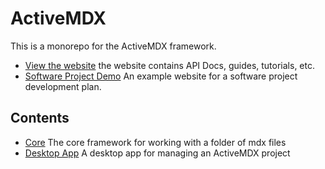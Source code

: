 # ActiveMDX 

This is a monorepo for the ActiveMDX framework.

- [View the website](https://active-mdx.soederpop.com) the website contains API Docs, guides, tutorials, etc.
- [Software Project Demo](https://active-mdx-software-demo.soederpop.com/) An example website for a software project development plan.

## Contents

- [Core](packages/core) The core framework for working with a folder of mdx files 
- [Desktop App](packages/desktop) A desktop app for managing an ActiveMDX project

